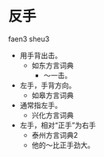 # 反手
faen3 sheu3
+ 用手背出击。
  * 如东方言词典
    - ～一击。
+ 左手，手背方向。
  * 如皋方言词典
+ 通常指左手。
  * 兴化方言词典
+ 左手，相对“正手”为右手
  * 泰州方言词典2
  - 他的～比正手劲大。
